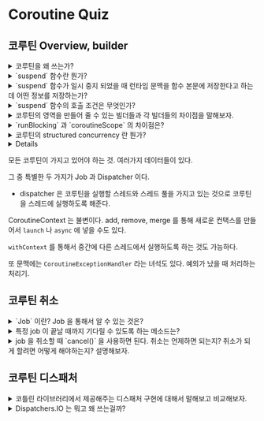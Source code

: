 # Coroutine Quiz 

## 코루틴 Overview, builder 

<details> 
<summary> 코루틴을 왜 쓰는가? </summary>

- 스레드 blocking 떄문에 성능이 떨어져서. 그리고 이로인한 스레드 context switching 비용이 커서.
- 비동기 프로그래밍의 코드 구조가 복잡해서. 

</details>

<details> 
<summary> `suspend` 함수란 뭔가? </summary>

일시 중지 그리고 재개가 가능한 함수란 뜻이다. 

함수 본문에 런타임 문맥을 저장한다고 하는데 나중에 이것도 궁금하다.

일시 중지 되었다고 했을 떄 스레드가 차단당하지 않는다. 다른 코루틴을 실행하다가 다시 온다. 

</details>

<details> 
<summary> `suspend` 함수가 일시 중지 되었을 때 런타임 문맥을 함수 본문에 저장한다고 하는데 어떤 정보를 저장하는가? </summary>

찾아보자.
</details>

<details> 
<summary> `suspend` 함수의 호출 조건은 무엇인가? </summary>

일반 함수는 호출할 수 없다. 구체적인 영역에서만 호출이 가능하다. 

</details>

<details> 
<summary> 코루틴의 영역을 만들어 줄 수 있는 빌더들과 각 빌더들의 차이점을 말해보자. </summary>

빌더들의 종류 

- `runBlocking`
- `launch`
- `async`

`runBlocking()` 은 동기 영역과 코루틴 영역을 이어주는 다리 역할을 한다. 그걸 위해서 쓰는 경우가 많다. 그래서 최상위 빌더로 많이 쓰이는 편. 

그리고 이 함수가 실행되는 동안에 이 코루틴들을 다 실행하기 전까지는 스레드를 차단한다는 특징이 있다. 그래서 이름에 blocking 이 들어감. 

`launch` 와 `async` 는 유사한 점이 많다. 둘 다 그냥 사용하면 기본적으로 가지고 있는 스레드 풀에서 동작하며 데몬 모드로 동작한다. 

차이점은 launch 는 결과를 가져올 수 없는 반면에 async 는 결과를 가지고 올 수 있다.

리턴 타입도 약간 다르다. launch 는 job 을 가지고 오고, async 은 Deferred 라는 job 의 하위 타입을 가지고 온다. `Deferred.await()` 를 통해서 결과를 가지고 올 수 있다. 

</details>

<details> 
<summary> `runBlocking` 과 `coroutineScope` 의 차이점은? </summary>

coroutineScope 과 runBlocking 모두 내부의 자식 코루틴이 모두 끝날 때까지 차단된다는 특징이 있다. 

하지만 coroutineScope 은 일시 중지가 가능하다는 차이점이 있다. 이로 인해서 coroutineScope 만 가지고 있는 코루틴은 10개를 동시에 호출하고 일시 중지, 재가가 가능하지만 runBlocking 을 10개를 호출한다면 하나씩 수행될 것이다. 

</details>

<details> 
<summary> 코루틴의 structured concurrency 란 뭔가? </summary>

한 코루틴은 다른 코루틴에서 실행할 수 있고, 이때 부모-자식 관계가 된다. 이런 상황에서 부모 코루틴은 자식 코루틴이 끝날 떄까지 대기해야한다 라는 것.

</details>

<details> `CoroutineContext` 란 뭔가? </details>

모든 코루틴이 가지고 있어야 하는 것. 여러가지 데이터들이 있다. 

그 중 특별한 두 가지가 Job 과 Dispatcher 이다.

- dispatcher 은 코루틴을 실행할 스레드와 스레드 풀을 가지고 있는 것으로 코루틴을 스레드에 실행하도록 해준다.

CoroutineContext 는 불변이다. add, remove, merge 를 통해 새로운 컨택스를 만들어서 `launch` 나 `async` 에 넣을 수도 있다.

`withContext` 를 통해서 중간에 다른 스레드에서 실행하도록 하는 것도 가능하다.

또 문맥에는 `CoroutineExceptionHandler` 라는 녀석도 있다. 예외가 났을 때 처리하는 처리기. 

## 코루틴 취소 

<details> 
<summary> `Job` 이란? Job 을 통해서 알 수 있는 것은? </summary>

Job 은 백그라운드 Task 를 수행하는 객체이면서 라이프 사이클을 볼 수 있는 객체다. 

이 라이프 사이클을 통해서 job 의 수행을 추적할 수 있다. 어떻게? 상태를 통해서

Job 의 상태는 다음과 같다. 

- New
- Active
- Completing 
- Completed 
- Canceled
- Canceling 

</details>

<details> 
<summary> 특정 job 이 끝날 때까지 기다릴 수 있도록 하는 메소드는? </summary>

`join()`
</details>

<details> 
<summary> job 을 취소할 때 `cancel()` 을 사용하면 된다. 취소는 언제하면 되는지? 취소가 되게 할려면 어떻게 해야하는지? 설명해보자. </summary>

취소는 더이상 필요없는 연산이 있을 때 하면된다. 

취소가 되게 할려면 협력이 필요하다. 

- 자신의 상태를 추적해서 그만두도록 하던지
- yield() 와 같은 메소드를 통해서 자신의 상태를 검사하고, 취소가 되었다면 `CancellationException` 을 발생시키고 나오던지.

</details>

## 코루틴 디스패처 

<details> 
<summary> 코틀린 라이브러리에서 제공해주는 디스패처 구현에 대해서 말해보고 비교해보자. </summary>

크게 3가지 
- Dispatchers.Default
  - cpu 작업에 좋음. 공유 스레드 풀.
  - 코루틴 문맥을 명시하지 않으면 기본으로 사용된다. 
- Dispatchers.IO
  - default 와 같이 쓰는 공유 스레드 풀. 스레드가 더 늘어날 여지가 있음. 물론 안쓰면 제거해줌.
  - IO 작업에 쓰임. 
- Dispatchers.Main 
  - UI 스레드에서만 작동하는 배타적인 스레드 풀 

</details>

<details> 
<summary> Dispatchers.IO 는 뭐고 왜 쓰는걸까? </summary>

- IO 작업에 쓰인다. 
- 코루틴은 스레드 위에서 동작하지만, 스레드가 블라킹 콜로 인해서 차단당하면 코루틴을 실행할 수 없다. 이건 suspend function 이 아니라서. 
- 그래서 스레드가 차단당했을 때 다른 코루틴을 실행할려면 스레드가 많아야한다. 이걸 위해서 Dispatchers.IO 를 쓴다. 스레드는 무한이 아니다. OOM 때문에. 64개까지 늘어날 수 있음.
</details>
